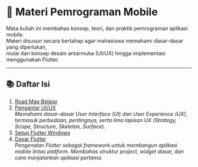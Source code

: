 # 📱 Materi Pemrograman Mobile

Mata kuliah ini membahas konsep, teori, dan praktik pemrograman aplikasi mobile.  
Materi disusun secara bertahap agar mahasiswa memahami dasar-dasar yang diperlukan,  
mulai dari konsep desain antarmuka (UI/UX) hingga implementasi menggunakan Flutter.

---

## 📚 Daftar Isi

1. [Road Map Belajar](roadmap.md)  
2. [Pengantar UI/UX](ui_ux.md)  
   *Memahami dasar-dasar User Interface (UI) dan User Experience (UX), termasuk perbedaan, pentingnya, serta lima lapisan UX (Strategy, Scope, Structure, Skeleton, Surface).*  
3. [Setup Flutter Windows](setup_flutter.md)
4. [Dasar Flutter](basic_flutter.md)  
   *Pengenalan Flutter sebagai framework untuk membangun aplikasi mobile lintas platform. Membahas struktur project, widget dasar, dan cara menjalankan aplikasi pertama.*
